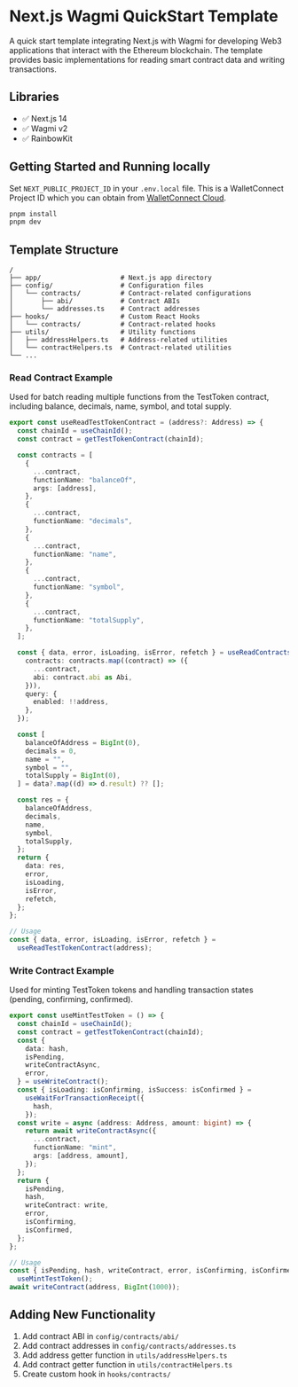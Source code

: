 # Next.js Wagmi QuickStart Template

A quick start template integrating Next.js with Wagmi for developing Web3 applications that interact with the Ethereum blockchain. The template provides basic implementations for reading smart contract data and writing transactions.

## Libraries

- ✅ Next.js 14
- ✅ Wagmi v2
- ✅ RainbowKit

## Getting Started and Running locally

Set `NEXT_PUBLIC_PROJECT_ID` in your `.env.local` file. This is a WalletConnect Project ID which you can obtain from [WalletConnect Cloud](https://cloud.reown.com/app).

```bash
pnpm install
pnpm dev
```

## Template Structure

```
/
├── app/                    # Next.js app directory
├── config/                 # Configuration files
│   └── contracts/          # Contract-related configurations
│       ├── abi/            # Contract ABIs
│       └── addresses.ts    # Contract addresses
├── hooks/                  # Custom React Hooks
│   └── contracts/          # Contract-related hooks
├── utils/                  # Utility functions
│   ├── addressHelpers.ts   # Address-related utilities
│   └── contractHelpers.ts  # Contract-related utilities
└── ...
```

### Read Contract Example

Used for batch reading multiple functions from the TestToken contract, including balance, decimals, name, symbol, and total supply.

```typescript
export const useReadTestTokenContract = (address?: Address) => {
  const chainId = useChainId();
  const contract = getTestTokenContract(chainId);

  const contracts = [
    {
      ...contract,
      functionName: "balanceOf",
      args: [address],
    },
    {
      ...contract,
      functionName: "decimals",
    },
    {
      ...contract,
      functionName: "name",
    },
    {
      ...contract,
      functionName: "symbol",
    },
    {
      ...contract,
      functionName: "totalSupply",
    },
  ];

  const { data, error, isLoading, isError, refetch } = useReadContracts({
    contracts: contracts.map((contract) => ({
      ...contract,
      abi: contract.abi as Abi,
    })),
    query: {
      enabled: !!address,
    },
  });

  const [
    balanceOfAddress = BigInt(0),
    decimals = 0,
    name = "",
    symbol = "",
    totalSupply = BigInt(0),
  ] = data?.map((d) => d.result) ?? [];

  const res = {
    balanceOfAddress,
    decimals,
    name,
    symbol,
    totalSupply,
  };
  return {
    data: res,
    error,
    isLoading,
    isError,
    refetch,
  };
};

// Usage
const { data, error, isLoading, isError, refetch } =
  useReadTestTokenContract(address);
```

### Write Contract Example

Used for minting TestToken tokens and handling transaction states (pending, confirming, confirmed).

```typescript
export const useMintTestToken = () => {
  const chainId = useChainId();
  const contract = getTestTokenContract(chainId);
  const {
    data: hash,
    isPending,
    writeContractAsync,
    error,
  } = useWriteContract();
  const { isLoading: isConfirming, isSuccess: isConfirmed } =
    useWaitForTransactionReceipt({
      hash,
    });
  const write = async (address: Address, amount: bigint) => {
    return await writeContractAsync({
      ...contract,
      functionName: "mint",
      args: [address, amount],
    });
  };
  return {
    isPending,
    hash,
    writeContract: write,
    error,
    isConfirming,
    isConfirmed,
  };
};

// Usage
const { isPending, hash, writeContract, error, isConfirming, isConfirmed } =
  useMintTestToken();
await writeContract(address, BigInt(1000));
```

## Adding New Functionality

1. Add contract ABI in `config/contracts/abi/`
2. Add contract addresses in `config/contracts/addresses.ts`
3. Add address getter function in `utils/addressHelpers.ts`
4. Add contract getter function in `utils/contractHelpers.ts`
5. Create custom hook in `hooks/contracts/`
